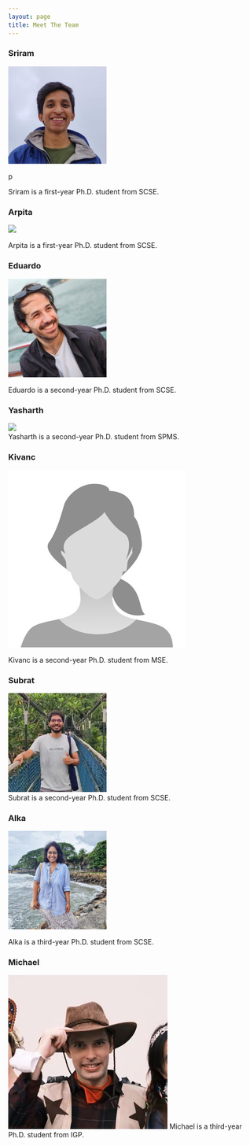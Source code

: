 ```yaml
---
layout: page
title: Meet The Team
---
```



### Sriram
<p align="left">
  <img src="public/team_images/sriram.png" width="200">
</p>p

Sriram is a first-year Ph.D. student from SCSE.

### Arpita
<img src="public/team_images/arpita.png" width="200">

Arpita is a first-year Ph.D. student from SCSE.

### Eduardo
<img src="public/team_images/eduardo.png" width="200"/>

Eduardo is a second-year Ph.D. student from SCSE. 

### Yasharth
<div>
<img src="{{ site.baseurl }}/public/team_images/yasharth.png" width="200"/>
</div>
Yasharth is a second-year Ph.D. student from SPMS.

### Kivanc

[//]: # (<img src="public/team_images/kivanc.jpg" width="200"/> )

![Kiv](public/team_images/kivanc.jpg)

Kivanc is a second-year Ph.D. student from MSE.

### Subrat 
<div>
<img src="public/team_images/subrat.png" width="200"/> 
</div>
Subrat is a second-year Ph.D. student from SCSE.

### Alka
<img src="public/team_images/alka.png" width="200"/> 

Alka is a third-year Ph.D. student from SCSE.

### Michael

[//]: # (<img src="./public/team_images/michael.png" width="200"/>)
![](/public/team_images/michael.png)
Michael is a third-year Ph.D. student from IGP.

